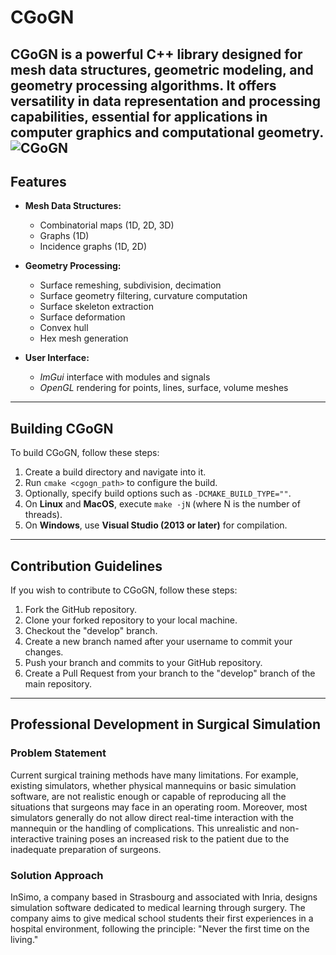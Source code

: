 # CGoGN

CGoGN is a powerful C++ library designed for mesh data structures, geometric modeling, and geometry processing algorithms. It offers versatility in data representation and processing capabilities, essential for applications in computer graphics and computational geometry.
![CGoGN](https://github.com/Hadiyehya00/Advanced-Evaluation-of-Biomechanical-Simulators/blob/main/cgogn.png)
---

## Features

- **Mesh Data Structures:**
  - Combinatorial maps (1D, 2D, 3D)
  - Graphs (1D)
  - Incidence graphs (1D, 2D)

- **Geometry Processing:**
  - Surface remeshing, subdivision, decimation
  - Surface geometry filtering, curvature computation
  - Surface skeleton extraction
  - Surface deformation
  - Convex hull
  - Hex mesh generation

- **User Interface:**
  - *ImGui* interface with modules and signals
  - *OpenGL* rendering for points, lines, surface, volume meshes

---

## Building CGoGN

To build CGoGN, follow these steps:

1. Create a build directory and navigate into it.
2. Run `cmake <cgogn_path>` to configure the build.
3. Optionally, specify build options such as `-DCMAKE_BUILD_TYPE=""`.
4. On **Linux** and **MacOS**, execute `make -jN` (where N is the number of threads).
5. On **Windows**, use **Visual Studio (2013 or later)** for compilation.

---

## Contribution Guidelines

If you wish to contribute to CGoGN, follow these steps:

1. Fork the GitHub repository.
2. Clone your forked repository to your local machine.
3. Checkout the "develop" branch.
4. Create a new branch named after your username to commit your changes.
5. Push your branch and commits to your GitHub repository.
6. Create a Pull Request from your branch to the "develop" branch of the main repository.

---

## Professional Development in Surgical Simulation

### Problem Statement

Current surgical training methods have many limitations. For example, existing simulators, whether physical mannequins or basic simulation software, are not realistic enough or capable of reproducing all the situations that surgeons may face in an operating room. Moreover, most simulators generally do not allow direct real-time interaction with the mannequin or the handling of complications. This unrealistic and non-interactive training poses an increased risk to the patient due to the inadequate preparation of surgeons.

### Solution Approach

InSimo, a company based in Strasbourg and associated with Inria, designs simulation software dedicated to medical learning through surgery. The company aims to give medical school students their first experiences in a hospital environment, following the principle: "Never the first time on the living."



